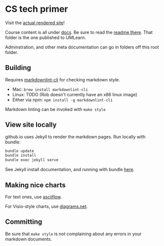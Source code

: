CS tech primer
=============

Visit the [actual rendered site](https://robguderian.github.io/cs-tech-primer/)!

Course content is all under [docs](./docs/readme.md). Be sure to read
the [readme there](docs/readme.md). That folder is the one
published to UMLearn.

Adminstration, and other meta documentation can go in folders off
this root folder.

Building
--------

Requires [markdownlint-cli](https://github.com/igorshubovych/markdownlint-cli)
for checking markdown style.

* Mac: `brew install markdownlint-cli`
* Linux: TODO (Rob doesn't currently have an x86 linux image)
* Either via npm: `npm install -g markdownlint-cli`

Markdown linting can be invoked with `make style`

View site locally
-----------------

github.io uses Jekyll to render the markdown pages. Run locally with
bundle:

```sh
bundle update
bundle install
bundle exec jekyll serve
```

See Jekyll install documentation, and running with bundle
[here](https://jekyllrb.com/tutorials/using-jekyll-with-bundler/).

Making nice charts
------------------

For text ones, use [asciiflow](https://asciiflow.com/#/).

For Visio-style charts, use [diagrams.net](https://app.diagrams.net/).

Committing
----------

Be sure that `make style` is not complaining about any errors
in your markdown documents.
